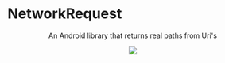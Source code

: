 # NetworkRequest 


<p align="center">An Android library that returns real paths from Uri's</p>

<p align="center"><img src="[https://user-images.githubusercontent.com/35602540/63160498-37d88780-c01e-11e9-95f7-d6fac239f53b.png](https://www.globalsign.com/application/files/3916/0397/8810/iStock-833750208.png)"></p>

</br>
